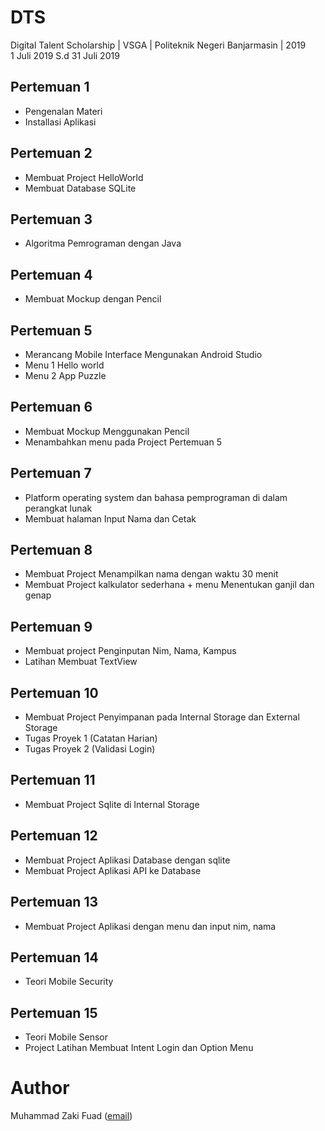 # DTS
Digital Talent Scholarship | VSGA | Politeknik Negeri Banjarmasin | 2019
<br>1 Juli 2019 S.d 31 Juli 2019

## Pertemuan 1
- Pengenalan Materi
- Installasi Aplikasi

## Pertemuan 2
- Membuat Project HelloWorld
- Membuat Database SQLite

## Pertemuan 3
- Algoritma Pemrograman dengan Java

## Pertemuan 4
- Membuat Mockup dengan Pencil

## Pertemuan 5
- Merancang Mobile Interface Mengunakan Android Studio
- Menu 1 Hello world
- Menu 2 App Puzzle

## Pertemuan 6
- Membuat Mockup Menggunakan Pencil
- Menambahkan menu pada Project Pertemuan 5

## Pertemuan 7
- Platform operating system dan bahasa pemprograman di dalam perangkat lunak
- Membuat halaman Input Nama dan Cetak

## Pertemuan 8
- Membuat Project  Menampilkan nama dengan waktu 30 menit
- Membuat Project kalkulator sederhana + menu Menentukan ganjil dan genap

## Pertemuan 9
- Membuat project Penginputan Nim, Nama, Kampus
- Latihan Membuat TextView

## Pertemuan 10
- Membuat Project Penyimpanan pada Internal Storage dan External Storage
- Tugas Proyek 1 (Catatan Harian)
- Tugas Proyek 2 (Validasi Login)

## Pertemuan 11
- Membuat Project Sqlite di Internal Storage

## Pertemuan 12
- Membuat Project Aplikasi Database dengan sqlite
- Membuat Project Aplikasi API ke Database

## Pertemuan 13
- Membuat Project Aplikasi dengan menu dan input nim, nama

## Pertemuan 14
- Teori Mobile Security

## Pertemuan 15
- Teori Mobile Sensor
- Project Latihan Membuat Intent Login dan Option Menu

# Author
Muhammad Zaki Fuad ([email](mailto:muhammadzakifuadtkj@gmail.com))